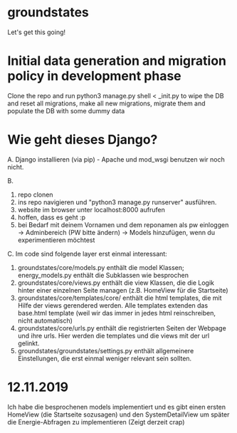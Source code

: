 # groundstates

Let's get this going!

# Initial data generation and migration policy in development phase

Clone the repo and run
python3 manage.py shell < \_init.py
to wipe the DB and reset all migrations, make all new migrations, migrate them and populate the DB with some dummy data

# Wie geht dieses Django?

A.
Django installieren (via pip) - Apache und mod_wsgi benutzen wir noch nicht.

B.
1. repo clonen
2. ins repo navigieren und "python3 manage.py runserver" ausführen.
3. website im browser unter localhost:8000 aufrufen
4. hoffen, dass es geht :p
5. bei Bedarf mit deinem Vornamen und dem reponamen als pw einloggen 
   -> Adminbereich (PW bitte ändern)
   -> Models hinzufügen, wenn du experimentieren möchtest

C. 
Im code sind folgende  layer erst einmal interessant:
1. groundstates/core/models.py enthält die model Klassen; energy_models.py enthält die Subklassen wie besprochen
2. groundstates/core/views.py enthält die view Klassen, die die Logik hinter einer einzelnen Seite managen (z.B. HomeView für die Startseite)
3. groundstates/core/templates/core/ enthält die html templates, die mit Hilfe der views gerendered werden. Alle templates extenden das base.html template (weil wir das immer in jedes html reinschreiben, nicht automatisch)
4. groundstates/core/urls.py enthält die registrierten Seiten der Webpage und ihre urls. Hier werden die templates und die views mit der url gelinkt.
5. groundstates/groundstates/settings.py enthält allgemeinere Einstellungen, die erst einmal weniger relevant sein sollten. 

# 12.11.2019
Ich habe die besprochenen models implementiert und es gibt einen ersten HomeView (die Startseite sozusagen) und den SystemDetailView um später die Energie-Abfragen zu implementieren (Zeigt derzeit crap)

